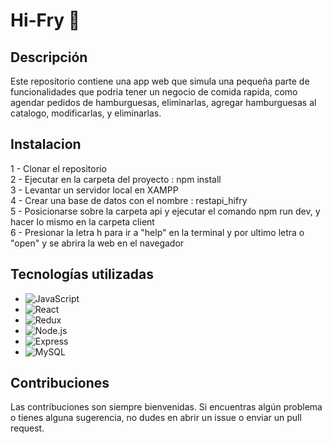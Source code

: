 # Hi-Fry 🍔

## Descripción

Este repositorio contiene una app web que simula una pequeña parte de funcionalidades que podria tener un negocio de comida rapida, como agendar pedidos de hamburguesas, eliminarlas, agregar hamburguesas al catalogo,
modificarlas, y eliminarlas.

## Instalacion
1 - Clonar el repositorio</br>
2 - Ejecutar en la carpeta del proyecto : npm install </br>
3 - Levantar un servidor local en XAMPP</br>
4 - Crear una base de datos con el nombre : restapi_hifry</br>
5 - Posicionarse sobre la carpeta api y ejecutar el comando npm run dev, y hacer lo mismo en la carpeta client</br>
6 - Presionar la letra h para ir a "help" en la terminal y por ultimo letra o "open" y se abrira la web en el navegador</br>

## Tecnologías utilizadas

- ![JavaScript](https://img.shields.io/badge/-JavaScript-333333?style=flat&logo=javascript)</br>
- ![React](https://img.shields.io/badge/-React-333333?style=flat&logo=react)</br>
- ![Redux](https://img.shields.io/badge/-Redux-333333?style=flat&logo=redux)</br>
- ![Node.js](https://img.shields.io/badge/-Node.js-333333?style=flat&logo=node.js)</br>
- ![Express](https://img.shields.io/badge/-Express-333333?style=flat&logo=express)</br>
- ![MySQL](https://img.shields.io/badge/-MySQLl-333333?style=flat&logo=MySQL)</br>

## Contribuciones

Las contribuciones son siempre bienvenidas. Si encuentras algún problema o tienes alguna sugerencia, no dudes en abrir un issue o enviar un pull request.

